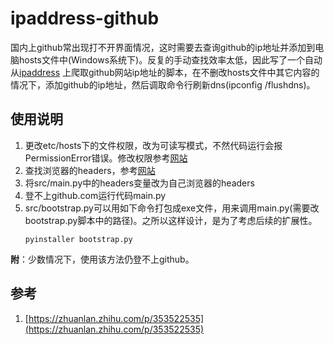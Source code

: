 # ipaddress-github
国内上github常出现打不开界面情况，这时需要去查询github的ip地址并添加到电脑hosts文件中(Windows系统下)。反复的手动查找效率太低，因此写了一个自动从[ipaddress](https://www.ipaddress.com/)
上爬取github网站ip地址的脚本，在不删改hosts文件中其它内容的情况下，添加github的ip地址，然后调取命令行刷新dns(ipconfig /flushdns)。

## 使用说明
1. 更改etc/hosts下的文件权限，改为可读写模式，不然代码运行会报PermissionError错误。修改权限参考[网站](https://blog.csdn.net/weixin_42664622/article/details/104310511)
2. 查找浏览器的headers，参考[网站](https://blog.csdn.net/xiezhiming1234/article/details/83592290)
3. 将src/main.py中的headers变量改为自己浏览器的headers
4. 登不上github.com运行代码main.py
5. src/bootstrap.py可以用如下命令打包成exe文件，用来调用main.py(需要改bootstrap.py脚本中的路径)。之所以这样设计，是为了考虑后续的扩展性。
    ```
    pyinstaller bootstrap.py
    ```
**附**：少数情况下，使用该方法仍登不上github。

## 参考
1. [https://zhuanlan.zhihu.com/p/353522535](https://zhuanlan.zhihu.com/p/353522535)










